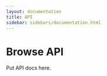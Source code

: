 ```yaml
---
layout: documentation
title: API
sidebar: sidebars/documentation.html
---
```


# Browse API

Put API docs here.
